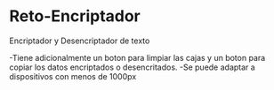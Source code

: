 # Reto-Encriptador
Encriptador y Desencriptador de texto

-Tiene adicionalmente un boton para limpiar las cajas y un boton para copiar los datos encriptados o desencritados.
-Se puede adaptar a dispositivos con menos de 1000px
